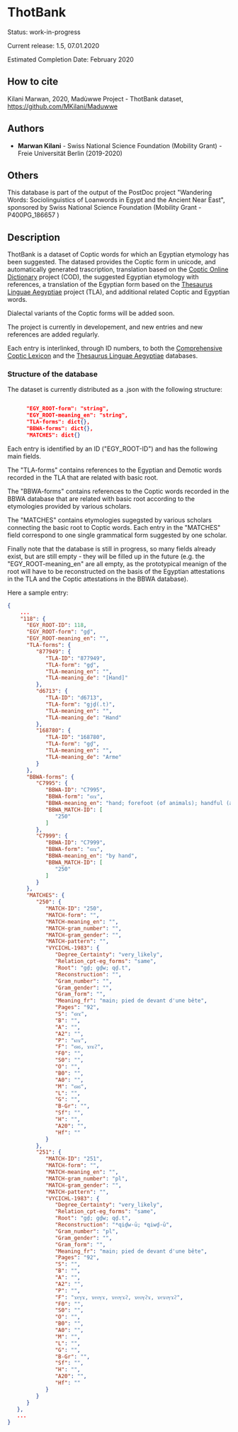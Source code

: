 # ThotBank

Status: work-in-progress

Current release: 1.5, 07.01.2020

Estimated Completion Date: February 2020

## How to cite

Kilani Marwan, 2020, Madùwwe Project - ThotBank dataset, https://github.com/MKilani/Maduwwe

## Authors

* **Marwan Kilani** - Swiss National Science Foundation (Mobility Grant) - Freie Universität Berlin (2019-2020)

## Others

This database is part of the output of the PostDoc project "Wandering Words: Sociolinguistics of Loanwords in Egypt and the Ancient Near East", sponsored by Swiss National Science Foundation (Mobility Grant - P400PG_186657 )

## Description

ThotBank is a dataset of Coptic words for which an Egyptian etymology has been suggested. The datased provides the Coptic form in unicode, and automatically generated trascription, translation based on the [Coptic Online Dictionary](http://coptic-dictionary.org/about.cgi) project (COD), the suggested Egyptian etymology with references, a translation of the Egyptian form based on the [Thesaurus Linguae Aegyptiae](http://aaew.bbaw.de/tla/index.html) project (TLA), and additional related Coptic and Egyptian words.

Dialectal variants of the Coptic forms will be added soon.

The project is currently in developement, and new entries and new references are added regularly.

Each entry is interlinked, through ID numbers, to both the [Comprehensive Coptic Lexicon](http://coptic-dictionary.org/about.cgi) and the [Thesaurus Linguae Aegyptiae](http://aaew.bbaw.de/tla/index.html) databases.

### Structure of the database

The dataset is currently distributed as a .json with the following structure:

```json

      "EGY_ROOT-form": "string",
      "EGY_ROOT-meaning_en": "string",
      "TLA-forms": dict{},
      "BBWA-forms": dict{},
      "MATCHES": dict{}


```

Each entry is identified by an ID ("EGY_ROOT-ID") and has the following main fields.

The "TLA-forms" contains references to the Egyptian and Demotic words recorded in the TLA that are related with basic root.

The "BBWA-forms" contains references to the Coptic words recorded in the BBWA database that are related with basic root according to the etymologies provided by various scholars.

The "MATCHES" contains etymologies sugegsted by various scholars connecting the basic root to Coptic words. Each entry in the "MATCHES" field correspond to one single grammatical form suggested by one scholar.

Finally note that the database is still in progress, so many fields already exist, but are still empty - they will be filled up in the future (e.g. the "EGY_ROOT-meaning_en" are all empty, as the prototypical meanign of the root will have to be reconstructed on the basis of the Egyptian attestations in the TLA and the Coptic attestations in the BBWA database).

Here a sample entry:


```json
{
    ...
    "118": {
      "EGY_ROOT-ID": 118,
      "EGY_ROOT-form": "gḏ",
      "EGY_ROOT-meaning_en": "",
      "TLA-forms": {
         "877949": {
            "TLA-ID": "877949",
            "TLA-form": "gḏ",
            "TLA-meaning_en": "",
            "TLA-meaning_de": "[Hand]"
         },
         "d6713": {
            "TLA-ID": "d6713",
            "TLA-form": "gjḏ(.t)",
            "TLA-meaning_en": "",
            "TLA-meaning_de": "Hand"
         },
         "168780": {
            "TLA-ID": "168780",
            "TLA-form": "gḏ",
            "TLA-meaning_en": "",
            "TLA-meaning_de": "Arme"
         }
      },
      "BBWA-forms": {
         "C7995": {
            "BBWA-ID": "C7995",
            "BBWA-form": "ϭⲓϫ",
            "BBWA-meaning_en": "hand; forefoot (of animals); handful (as measure); handwriting; handiwork, handicraft, activity",
            "BBWA_MATCH-ID": [
               "250"
            ]
         },
         "C7999": {
            "BBWA-ID": "C7999",
            "BBWA-form": "ϭⲓϫ",
            "BBWA-meaning_en": "by hand",
            "BBWA_MATCH-ID": [
               "250"
            ]
         }
      },
      "MATCHES": {
         "250": {
            "MATCH-ID": "250",
            "MATCH-form": "",
            "MATCH-meaning_en": "",
            "MATCH-gram_number": "",
            "MATCH-gram_gender": "",
            "MATCH-pattern": "",
            "VYCICHL-1983": {
               "Degree_Certainty": "very_likely",
               "Relation_cpt-eg_forms": "same",
               "Root": "gḏ; gḏw; qḏ.t",
               "Reconstruction": "",
               "Gram_number": "",
               "Gram_gender": "",
               "Gram_form": "",
               "Meaning_fr": "main; pied de devant d'une bête",
               "Pages": "92",
               "S": "ϭⲓϫ",
               "B": "",
               "A": "",
               "A2": "",
               "P": "ⲕⲓϫ",
               "F": "ϭⲓϭ, ϫⲓϫϩ",
               "F0": "",
               "S0": "",
               "O": "",
               "B0": "",
               "A0": "",
               "M": "ϭⲓϭ",
               "L": "",
               "G": "",
               "B-Gr": "",
               "Sf": "",
               "H": "",
               "A20": "",
               "Hf": ""
            }
         },
         "251": {
            "MATCH-ID": "251",
            "MATCH-form": "",
            "MATCH-meaning_en": "",
            "MATCH-gram_number": "pl",
            "MATCH-gram_gender": "",
            "MATCH-pattern": "",
            "VYCICHL-1983": {
               "Degree_Certainty": "very_likely",
               "Relation_cpt-eg_forms": "same",
               "Root": "gḏ; gḏw; qḏ.t",
               "Reconstruction": "*qiḏw-ū; *qiwḏ-ū",
               "Gram_number": "pl",
               "Gram_gender": "",
               "Gram_form": "",
               "Meaning_fr": "main; pied de devant d'une bête",
               "Pages": "92",
               "S": "",
               "B": "",
               "A": "",
               "A2": "",
               "P": "",
               "F": "ϫⲉⲩϫ, ϫⲉⲟⲩϫ, ϫⲉⲟⲩϫϩ, ϫⲉⲟⲩϩϫ, ϫⲉϫⲟⲩϫϩ",
               "F0": "",
               "S0": "",
               "O": "",
               "B0": "",
               "A0": "",
               "M": "",
               "L": "",
               "G": "",
               "B-Gr": "",
               "Sf": "",
               "H": "",
               "A20": "",
               "Hf": ""
            }
         }
      }
   },
   ...
}
```



